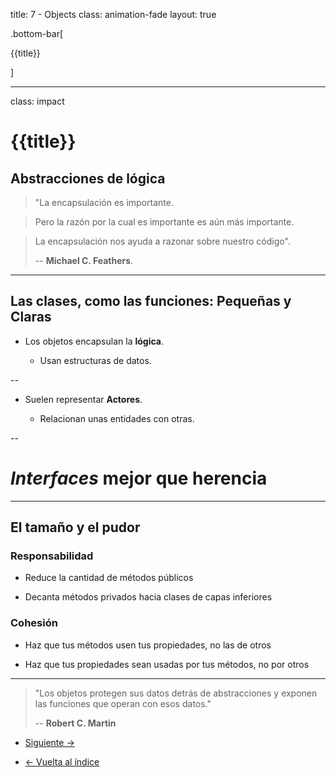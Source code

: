 title: 7 - Objects
class: animation-fade
layout: true

.bottom-bar[

{{title}}

]

---

class: impact

# {{title}}

## Abstracciones de lógica

> "La encapsulación es importante.

> Pero la razón por la cual es importante es aún más importante.

> La encapsulación nos ayuda a razonar sobre nuestro código".
>
> -- **Michael C. Feathers**.

---

## Las clases, como las funciones: Pequeñas y Claras

- Los objetos encapsulan la **lógica**.

  - Usan estructuras de datos.

--

- Suelen representar **Actores**.

  - Relacionan unas entidades con otras.

--

# _Interfaces_ mejor que herencia

---

## El tamaño y el pudor


### Responsabilidad

- Reduce la cantidad de métodos públicos

- Decanta métodos privados hacia clases de capas inferiores

### Cohesión

- Haz que tus métodos usen tus propiedades, no las de otros

- Haz que tus propiedades sean usadas por tus métodos, no por otros

---

> "Los objetos protegen sus datos detrás de abstracciones y exponen las funciones que operan con esos datos."
>
> -- **Robert C. Martin**

- [Siguiente ->](./8-extra.html)

- [<- Vuelta al índice ](./)
